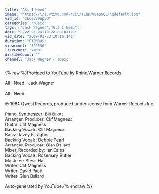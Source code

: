 ```yaml
---
title: "All I Need"
image: "https:\/\/i.ytimg.com\/vi\/zLue7V9ap5Q\/hqdefault.jpg"
vid_id: "zLue7V9ap5Q"
categories: "Music"
tags: ["Jack Wagner","All I Need"]
date: "2022-04-04T13:22:29+03:00"
vid_date: "2019-01-23T10:16:14Z"
duration: "PT3M30S"
viewcount: "599536"
likeCount: "7408"
dislikeCount: ""
channel: "Jack Wagner - Topic"
---
```

{% raw %}Provided to YouTube by Rhino/Warner Records<br /><br />All I Need · Jack Wagner<br /><br />All I Need<br /><br />℗ 1984 Qwest Records, produced under license from Warner Records Inc.<br /><br />Piano, Synthesizer: Bill Elliott<br />Arranger, Producer: Clif Magness<br />Guitar: Clif Magness<br />Backing  Vocals: Clif Magness<br />Bass: Davey Faragher<br />Backing  Vocals: Debbie Pearl<br />Arranger, Producer: Glen Ballard<br />Mixer, Recorded by: Ian Eales<br />Backing  Vocals: Rosemary Butler<br />Masterer: Steve Hall<br />Writer: Clif Magness<br />Writer: David Pack<br />Writer: Glen Ballard<br /><br />Auto-generated by YouTube.{% endraw %}
